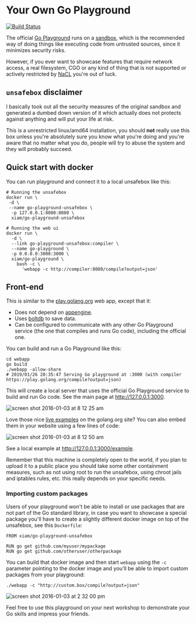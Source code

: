# Your Own Go Playground

[![Build Status](https://travis-ci.org/xiam/go-playground.svg?branch=master)](https://travis-ci.org/xiam/go-playground)

The official [Go Playground][1] runs on a [sandbox][5], which is the
recommended way of doing things like executing code from untrusted sources,
since it minimizes security risks.

However, if you ever want to showcase features that require network access, a
real filesystem, CGO or any kind of thing that is not supported or actively
restricted by [NaCL](https://developer.chrome.com/native-client) you're out of
luck.

## `unsafebox` disclaimer

I basically took out all the security measures of the original sandbox and
generated a dumbed down version of it which actually does not protects against
anything and will put your life at risk.

This is a unrestricted linux/amd64 installation, you should **not** really use
this box unless you're absolutely sure you know what you're doing and you're
aware that no matter what you do, people will try to abuse the system and they
will probably succeed.

## Quick start with docker

You can run playground and connect it to a local unsafebox like this:

```
# Running the unsafebox
docker run \
 -d \
 --name go-playground-unsafebox \
  -p 127.0.0.1:8080:8080 \
  xiam/go-playground-unsafebox

# Running the web ui
docker run \
  -d \
  --link go-playground-unsafebox:compiler \
  --name go-playground \
  -p 0.0.0.0:3000:3000 \
  xiam/go-playground \
    bash -c \
      'webapp -c http://compiler:8080/compile?output=json'
```

## Front-end

This is similar to the
[play.golang.org](https://github.com/golang/playground/tree/master/app) web
app, except that it:

* Does not depend on [appengine](https://cloud.google.com/appengine/docs/go/reference).
* Uses [boltdb](https://github.com/boltdb/bolt) to save data.
* Can be configured to communicate with any other Go Playground service (the
  one that compiles and runs Go code), including the official one.

You can build and run a Go Playground like this:

```
cd webapp
go build
./webapp -allow-share
# 2019/01/26 20:35:47 Serving Go playground at :3000 (with compiler https://play.golang.org/compile?output=json)
```

This will create a local server that uses the official Go Playground service to
build and run Go code. See the main page at http://127.0.0.1:3000.

![screen shot 2016-01-03 at 8 12 25 am](https://cloud.githubusercontent.com/assets/385670/12079146/1de8c24a-b1f4-11e5-87b9-10f0a22054e5.png)

Love those nice [live
examples](https://golang.org/pkg/strings/#example_Contains) on the golang.org
site? You can also embed them in your website using a few lines of code:

![screen shot 2016-01-03 at 8 12 50 am](https://cloud.githubusercontent.com/assets/385670/12079219/9fd19f14-b1f6-11e5-949e-f36561a7f0ff.png)

See a local example at http://127.0.0.1:3000/example.

Remember that this machine is completely open to the world, if you plan to
upload it to a public place you should take some other containment measures,
such as not using root to run the unsafebox, using chroot jails and iptables
rules, etc. this really depends on your specific needs.

### Importing custom packages

Users of your playground won't be able to install or use packages that are not
part of the Go standard library, in case you want to showcase a special package
you'll have to create a slightly different docker image on top of the
unsafebox, see this `Dockerfile`:

```
FROM xiam/go-playground-unsafebox

RUN go get github.com/myuser/mypackage
RUN go get github.com/otheruser/otherpackage
```

You can build that docker image and then start `webapp` using the `-c`
parameter pointing to the docker image and you'll be able to import custom
packages from your playground:

```
./webapp -c "http://custom.box/compile?output=json"
```

![screen shot 2016-01-03 at 2 32 00 pm](https://cloud.githubusercontent.com/assets/385670/12080650/d6037186-b226-11e5-8bd1-3b98627a1e03.png)

Feel free to use this playground on your next workshop to demonstrate your Go
skills and impress your friends.

[1]: https://www.golang.org/
[2]: https://play.golang.org/
[3]: https://github.com/golang/playground
[4]: https://www.docker.com/
[5]: https://en.wikipedia.org/wiki/Sandbox_(computer_security)
